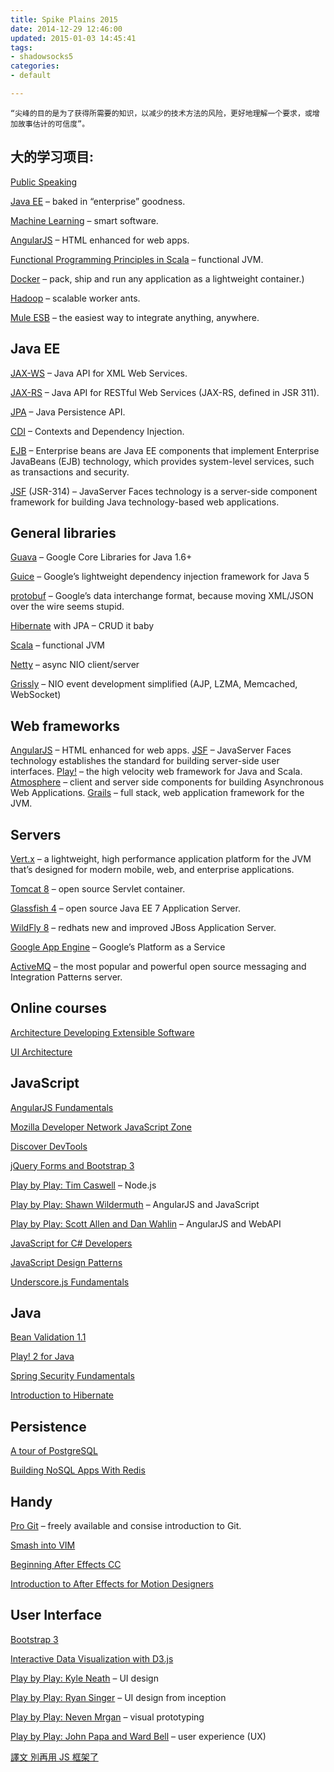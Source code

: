 ```yaml
---
title: Spike Plains 2015
date: 2014-12-29 12:46:00
updated: 2015-01-03 14:45:41
tags: 
- shadowsocks5
categories: 
- default

---
```

    “尖峰的目的是为了获得所需要的知识，以减少的技术方法的风险，更好地理解一个要求，或增加故事估计的可信度”。


##  大的学习项目:  ##

[Public Speaking](http://www.toastmasters.org/)

[Java EE](http://www.oracle.com/technetwork/java/javaee/overview/index.html) – baked in “enterprise” goodness.


<!--more-->


[Machine Learning](https://www.coursera.org/course/ml) – smart software.

[AngularJS](http://angularjs.org/) – HTML enhanced for web apps.

[Functional Programming Principles in Scala](https://www.coursera.org/course/progfun) – functional JVM.

[Docker](https://www.docker.io/) – pack, ship and run any application as a lightweight container.)

[Hadoop](http://hadoop.apache.org/) – scalable worker ants.

[Mule ESB](http://www.mulesoft.org/) – the easiest way to integrate anything, anywhere.

##  Java EE  ##
[JAX-WS](http://docs.oracle.com/javaee/6/tutorial/doc/bnayl.html) – Java API for XML Web Services.

[JAX-RS](http://docs.oracle.com/javaee/6/tutorial/doc/giepu.html) – Java API for RESTful Web Services (JAX-RS, defined in JSR 311).

[JPA](http://docs.oracle.com/javaee/6/tutorial/doc/bnbpz.html) – Java Persistence API.

[CDI](http://docs.oracle.com/javaee/6/tutorial/doc/giwhb.html) – Contexts and Dependency Injection.

[EJB](http://docs.oracle.com/javaee/6/tutorial/doc/gijsz.html) – Enterprise beans are Java EE components that implement Enterprise JavaBeans (EJB) technology, which provides system-level services, such as transactions and security.

[JSF](http://docs.oracle.com/javaee/6/tutorial/doc/bnaph.html) (JSR-314) – JavaServer Faces technology is a server-side component framework for building Java technology-based web applications.

##  General libraries  ##

[Guava](https://code.google.com/p/guava-libraries/) – Google Core Libraries for Java 1.6+

[Guice](https://code.google.com/p/google-guice/) – Google’s lightweight dependency injection framework for Java 5

[protobuf](https://code.google.com/p/protobuf/) – Google’s data interchange format, because moving XML/JSON over the wire seems stupid.

[Hibernate](http://hibernate.org/) with JPA – CRUD it baby

[Scala](http://www.scala-lang.org/) – functional JVM

[Netty](http://netty.io/) – async NIO client/server

[Grissly](https://grizzly.java.net/) – NIO event development simplified (AJP, LZMA, Memcached, WebSocket)

##  Web frameworks  ##

[AngularJS](http://angularjs.org/) – HTML enhanced for web apps.
[JSF](http://www.oracle.com/technetwork/java/javaee/javaserverfaces-139869.html) – JavaServer Faces technology establishes the standard for building server-side user interfaces.
[Play!](http://www.playframework.com/) – the high velocity web framework for Java and Scala.
[Atmosphere](https://github.com/Atmosphere/atmosphere) – client and server side components for building Asynchronous Web Applications.
[Grails](http://grails.org/) – full stack, web application framework for the JVM.

##  Servers  ##

[Vert.x](http://vertx.io/) – a lightweight, high performance application platform for the JVM that’s designed for modern mobile, web, and enterprise applications.

[Tomcat 8](http://tomcat.apache.org/) – open source Servlet container.

[Glassfish 4](https://glassfish.java.net/) – open source Java EE 7 Application Server.

[WildFly 8](http://www.wildfly.org/) – redhats new and improved JBoss Application Server.

[Google App Engine](https://developers.google.com/appengine/docs/java/gettingstarted/introduction) – Google’s Platform as a Service

[ActiveMQ](http://activemq.apache.org/) – the most popular and powerful open source messaging and Integration Patterns server.

##  Online courses  ## 

[Architecture Developing Extensible Software](http://pluralsight.com/training/courses/TableOfContents?courseName=developing-extensible-software)

[UI Architecture](http://pluralsight.com/training/courses/TableOfContents?courseName=web-ui-architecture)

## JavaScript  ##

[AngularJS Fundamentals](http://pluralsight.com/training/Courses/TableOfContents/angularjs-fundamentals)

[Mozilla Developer Network JavaScript Zone](https://developer.mozilla.org/en/docs/Web/JavaScript)

[Discover DevTools](http://discover-devtools.codeschool.com/)

[jQuery Forms and Bootstrap 3](http://pluralsight.com/training/courses/TableOfContents?courseName=jquery-forms-bootstrap3)

[Play by Play: Tim Caswell](http://pluralsight.com/training/Courses/TableOfContents/play-by-play-tim-caswell) – Node.js

[Play by Play: Shawn Wildermuth](http://pluralsight.com/training/courses/TableOfContents?courseName=play-by-play-wildermuth) – AngularJS and JavaScript

[Play by Play: Scott Allen and Dan Wahlin](http://pluralsight.com/training/courses/TableOfContents?courseName=play-by-play-wahlin-allen) – AngularJS and WebAPI

[JavaScript for C# Developers](http://pluralsight.com/training/Courses/TableOfContents/js4cs)

[JavaScript Design Patterns](http://pluralsight.com/training/Courses/TableOfContents/javascript-design-patterns)

[Underscore.js Fundamentals](http://pluralsight.com/training/Courses/TableOfContents/underscore-fundamentals)

##  Java  ##

[Bean Validation 1.1](http://pluralsight.com/training/Courses/TableOfContents/bean-validation)

[Play! 2 for Java](http://pluralsight.com/training/Courses/TableOfContents/play-2-java)

[Spring Security Fundamentals](http://pluralsight.com/training/Courses/TableOfContents/spring-security-fundamentals)

[Introduction to Hibernate](http://pluralsight.com/training/Courses/TableOfContents/hibernate-introduction)

##  Persistence  ##
[A tour of PostgreSQL](http://pluralsight.com/training/courses/TableOfContents?courseName=tekpub-postgres)

[Building NoSQL Apps With Redis](http://pluralsight.com/training/courses/TableOfContents?courseName=building-nosql-apps-redis)

##  Handy  ##

[Pro Git](http://git-scm.com/book/en/Getting-Started) – freely available and consise introduction to Git.

[Smash into VIM](http://pluralsight.com/training/courses/TableOfContents?courseName=smash-into-vim)

[Beginning After Effects CC](http://pluralsight.com/training/Courses/TableOfContents/beginning-after-effects-cc)

[Introduction to After Effects for Motion Designers](http://www.digitaltutors.com/tutorial/1019-Introduction-to-After-Effects-for-Motion-Designers)

## User Interface  ##

[Bootstrap 3](http://pluralsight.com/training/Courses/TableOfContents/bootstrap-3)

[Interactive Data Visualization with D3.js](http://pluralsight.com/training/Courses/TableOfContents/interactive-data-visualization-d3js)

[Play by Play: Kyle Neath](http://pluralsight.com/training/courses/TableOfContents?courseName=play-by-play-kyle-neath) – UI design

[Play by Play: Ryan Singer](http://pluralsight.com/training/courses/TableOfContents?courseName=play-by-play-ryan-singer) – UI design from inception

[Play by Play: Neven Mrgan](http://pluralsight.com/training/courses/TableOfContents?courseName=play-by-play-neven-mrgan) – visual prototyping

[Play by Play: John Papa and Ward Bell](http://pluralsight.com/training/courses/TableOfContents?courseName=play-by-play-papa-bell) – user experience (UX)

[譯文 別再用 JS 框架了](http://segmentfault.com/blog/bum/1190000002455654)